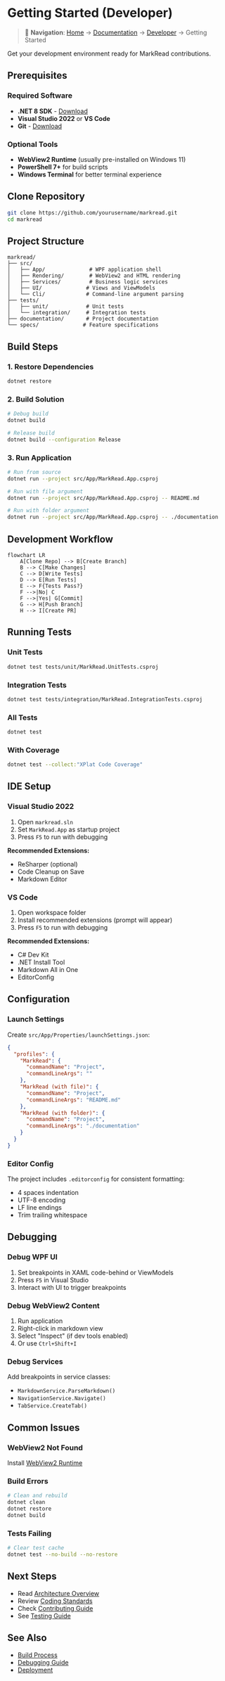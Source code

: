 # Getting Started (Developer)

> 📍 **Navigation**: [Home](../../../README.md) → [Documentation](../../README.md) → [Developer](../) → Getting Started

Get your development environment ready for MarkRead contributions.

## Prerequisites

### Required Software

- **.NET 8 SDK** - [Download](https://dotnet.microsoft.com/download/dotnet/8.0)
- **Visual Studio 2022** or **VS Code**
- **Git** - [Download](https://git-scm.com/)

### Optional Tools

- **WebView2 Runtime** (usually pre-installed on Windows 11)
- **PowerShell 7+** for build scripts
- **Windows Terminal** for better terminal experience

## Clone Repository

```bash
git clone https://github.com/yourusername/markread.git
cd markread
```

## Project Structure

```
markread/
├── src/
│   ├── App/              # WPF application shell
│   ├── Rendering/        # WebView2 and HTML rendering
│   ├── Services/         # Business logic services
│   ├── UI/              # Views and ViewModels
│   └── Cli/             # Command-line argument parsing
├── tests/
│   ├── unit/            # Unit tests
│   └── integration/     # Integration tests
├── documentation/       # Project documentation
└── specs/              # Feature specifications
```

## Build Steps

### 1. Restore Dependencies

```bash
dotnet restore
```

### 2. Build Solution

```bash
# Debug build
dotnet build

# Release build
dotnet build --configuration Release
```

### 3. Run Application

```bash
# Run from source
dotnet run --project src/App/MarkRead.App.csproj

# Run with file argument
dotnet run --project src/App/MarkRead.App.csproj -- README.md

# Run with folder argument
dotnet run --project src/App/MarkRead.App.csproj -- ./documentation
```

## Development Workflow

```mermaid
flowchart LR
    A[Clone Repo] --> B[Create Branch]
    B --> C[Make Changes]
    C --> D[Write Tests]
    D --> E[Run Tests]
    E --> F{Tests Pass?}
    F -->|No| C
    F -->|Yes| G[Commit]
    G --> H[Push Branch]
    H --> I[Create PR]
```

## Running Tests

### Unit Tests

```bash
dotnet test tests/unit/MarkRead.UnitTests.csproj
```

### Integration Tests

```bash
dotnet test tests/integration/MarkRead.IntegrationTests.csproj
```

### All Tests

```bash
dotnet test
```

### With Coverage

```bash
dotnet test --collect:"XPlat Code Coverage"
```

## IDE Setup

### Visual Studio 2022

1. Open `markread.sln`
2. Set `MarkRead.App` as startup project
3. Press `F5` to run with debugging

**Recommended Extensions:**
- ReSharper (optional)
- Code Cleanup on Save
- Markdown Editor

### VS Code

1. Open workspace folder
2. Install recommended extensions (prompt will appear)
3. Press `F5` to run with debugging

**Recommended Extensions:**
- C# Dev Kit
- .NET Install Tool
- Markdown All in One
- EditorConfig

## Configuration

### Launch Settings

Create `src/App/Properties/launchSettings.json`:

```json
{
  "profiles": {
    "MarkRead": {
      "commandName": "Project",
      "commandLineArgs": ""
    },
    "MarkRead (with file)": {
      "commandName": "Project",
      "commandLineArgs": "README.md"
    },
    "MarkRead (with folder)": {
      "commandName": "Project",
      "commandLineArgs": "./documentation"
    }
  }
}
```

### Editor Config

The project includes `.editorconfig` for consistent formatting:
- 4 spaces indentation
- UTF-8 encoding
- LF line endings
- Trim trailing whitespace

## Debugging

### Debug WPF UI

1. Set breakpoints in XAML code-behind or ViewModels
2. Press `F5` in Visual Studio
3. Interact with UI to trigger breakpoints

### Debug WebView2 Content

1. Run application
2. Right-click in markdown view
3. Select "Inspect" (if dev tools enabled)
4. Or use `Ctrl+Shift+I`

### Debug Services

Add breakpoints in service classes:
- `MarkdownService.ParseMarkdown()`
- `NavigationService.Navigate()`
- `TabService.CreateTab()`

## Common Issues

### WebView2 Not Found

Install [WebView2 Runtime](https://developer.microsoft.com/microsoft-edge/webview2/)

### Build Errors

```bash
# Clean and rebuild
dotnet clean
dotnet restore
dotnet build
```

### Tests Failing

```bash
# Clear test cache
dotnet test --no-build --no-restore
```

## Next Steps

- Read [Architecture Overview](architecture/overview.md)
- Review [Coding Standards](coding-standards.md)
- Check [Contributing Guide](contributing.md)
- See [Testing Guide](testing.md)

## See Also

- [Build Process](build-process.md)
- [Debugging Guide](debugging.md)
- [Deployment](deployment.md)

